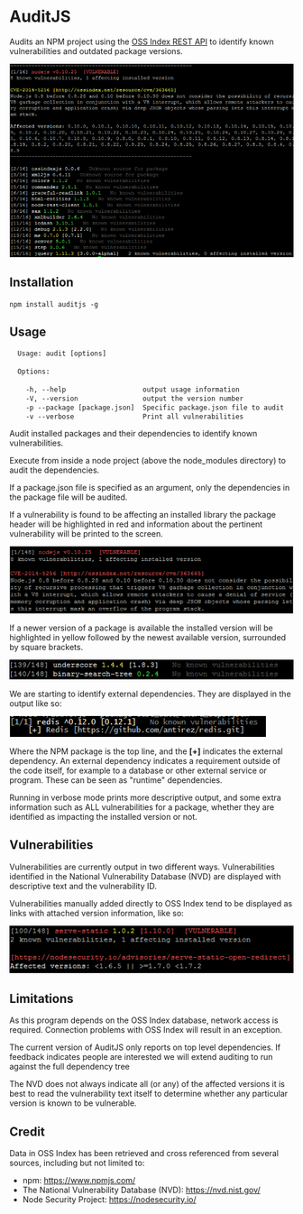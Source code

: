 AuditJS
=======

Audits an NPM project using the [OSS Index REST API](https://ossindex.net)
to identify known vulnerabilities and outdated package versions.

![Screenshot](screenshots/screenshot.png)

Installation
------------

```
npm install auditjs -g
```

Usage
-----

```
  Usage: audit [options]

  Options:

    -h, --help                   output usage information
    -V, --version                output the version number
    -p --package [package.json]  Specific package.json file to audit
    -v --verbose                 Print all vulnerabilities
```

Audit installed packages and their dependencies to identify known
vulnerabilities.

Execute from inside a node project (above the node_modules directory) to audit
the dependencies. 

If a package.json file is specified as an argument, only the dependencies in
the package file will be audited.

If a vulnerability is found to be affecting an installed library the package
header will be highlighted in red and information about the pertinent
vulnerability will be printed to the screen.

![Screenshot](screenshots/cve.png)

If a newer version of a package is available the installed version will be
highlighted in yellow followed by the newest available version, surrounded by
square brackets.

![Screenshot](screenshots/new_version.png)

We are starting to identify external dependencies. They are displayed in the
output like so:

![Screenshot](screenshots/deps.png)

Where the NPM package is the top line, and the **[+]** indicates the external
dependency. An external dependency indicates a requirement outside of the
code itself, for example to a database or other external service or program.
These can be seen as "runtime" dependencies.

Running in verbose mode prints more descriptive output, and some extra information
such as ALL vulnerabilities for a package, whether they are identified as
impacting the installed version or not.

Vulnerabilities
---------------

Vulnerabilities are currently output in two different ways. Vulnerabilities
identified in the National Vulnerability Database (NVD) are displayed with
descriptive text and the vulnerability ID.

Vulnerabilities manually added directly to OSS Index tend to be displayed as
links with attached version information, like so:

![Screenshot](screenshots/external_vulnerability.png)

Limitations
-----------

As this program depends on the OSS Index database, network access is
required. Connection problems with OSS Index will result in an exception.

The current version of AuditJS only reports on top level dependencies.
If feedback indicates people are interested we will extend auditing to run
against the full dependency tree

The NVD does not always indicate all (or any) of the affected versions
it is best to read the vulnerability text itself to determine whether
any particular version is known to be vulnerable.

Credit
------

Data in OSS Index has been retrieved and cross referenced from several
sources, including but not limited to:

* npm: https://www.npmjs.com/
* The National Vulnerability Database (NVD): https://nvd.nist.gov/
* Node Security Project: https://nodesecurity.io/
